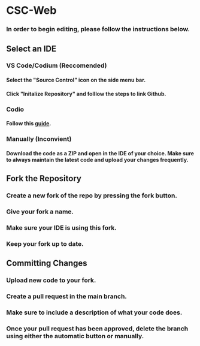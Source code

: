 # CSC-Web
### In order to begin editing, please follow the instructions below.


## Select an IDE
  ### VS Code/Codium (Reccomended)
  #### Select the "Source Control" icon on the side menu bar.
  #### Click "Initalize Repository" and folllow the steps to link Github.
  
  ### Codio
  #### Follow this [guide](https://docs.codio.com/common/develop/ide/editing/connect-github-codio.html).
  

  ### Manually (Inconvient)
  #### Download the code as a ZIP and open in the IDE of your choice. Make sure to always maintain the latest code and upload your changes frequently.


## Fork the Repository
  ### Create a new fork of the repo by pressing the fork button.
  ### Give your fork a name.
  ### Make sure your IDE is using this fork.
  ### Keep your fork up to date.


## Committing Changes
  ### Upload new code to your fork.
  ### Create a pull request in the main branch.
  ### Make sure to include a description of what your code does.
  ### Once your pull request has been approved, delete the branch using either the automatic button or manually.
